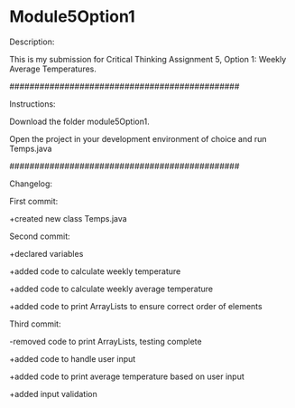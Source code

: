 # Module5Option1

Description:

This is my submission for Critical Thinking Assignment 5, Option 1: Weekly Average Temperatures.

##############################################


Instructions:

Download the folder module5Option1. 

Open the project in your development environment of choice and run Temps.java

##############################################


Changelog:


First commit: 

+created new class Temps.java

Second commit:

+declared variables

+added code to calculate weekly temperature

+added code to calculate weekly average temperature

+added code to print ArrayLists to ensure correct order of elements

Third commit:

-removed code to print ArrayLists, testing complete

+added code to handle user input

+added code to print average temperature based on user input

+added input validation

